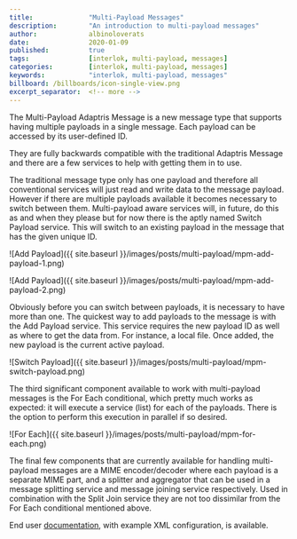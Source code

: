 ```yaml
---
title:              "Multi-Payload Messages"
description:        "An introduction to multi-payload messages"
author:             albinoloverats
date:               2020-01-09
published:          true
tags:               [interlok, multi-payload, messages]
categories:         [interlok, multi-payload, messages]
keywords:           "interlok, multi-payload, messages"
billboard: /billboards/icon-single-view.png
excerpt_separator:  <!-- more -->
---
```


The Multi-Payload Adaptris Message is a new message type that supports
having multiple payloads in a single message. Each payload can be
accessed by its user-defined ID.

<!-- more -->

They are fully backwards compatible with the traditional Adaptris
Message and there are a few services to help with getting them in to
use.

The traditional message type only has one payload and therefore all
conventional services will just read and write data to the message
payload. However if there are multiple payloads available it becomes
necessary to switch between them. Multi-payload aware services will, in
future, do this as and when they please but for now there is the aptly
named Switch Payload service. This will switch to an existing payload in
the message that has the given unique ID.

![Add Payload]({{ site.baseurl }}/images/posts/multi-payload/mpm-add-payload-1.png)

![Add Payload]({{ site.baseurl }}/images/posts/multi-payload/mpm-add-payload-2.png)

Obviously before you can switch between payloads, it is necessary to
have more than one. The quickest way to add payloads to the message is
with the Add Payload service. This service requires the new payload ID
as well as where to get the data from. For instance, a local file. Once
added, the new payload is the current active payload.

![Switch Payload]({{ site.baseurl }}/images/posts/multi-payload/mpm-switch-payload.png)

The third significant component available to work with multi-payload
messages is the For Each conditional, which pretty much works as
expected: it will execute a service (list) for each of the payloads.
There is the option to perform this execution in parallel if so desired.

![For Each]({{ site.baseurl }}/images/posts/multi-payload/mpm-for-each.png)

The final few components that are currently available for handling
multi-payload messages are a MIME encoder/decoder where each payload is
a separate MIME part, and a splitter and aggregator that can be used in
a message splitting service and message joining service respectively.
Used in combination with the Split Join service they are not too
dissimilar from the For Each conditional mentioned above.

End user [documentation][], with example XML configuration, is
available.

[documentation]: https://interlok.adaptris.net/interlok-docs/advanced-multi-payload-messages.html
